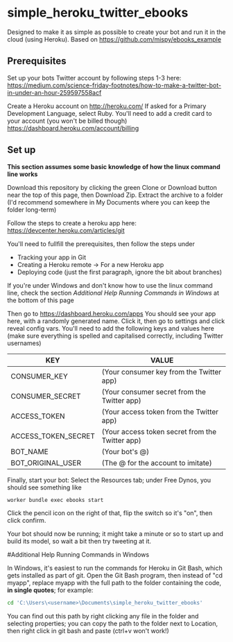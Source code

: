 # simple_heroku_twitter_ebooks

Designed to make it as simple as possible to create your bot and run it in the cloud (using Heroku).
Based on https://github.com/mispy/ebooks_example

## Prerequisites

Set up your bots Twitter account by following steps 1-3 here:
https://medium.com/science-friday-footnotes/how-to-make-a-twitter-bot-in-under-an-hour-259597558acf


Create a Heroku account on http://heroku.com/
If asked for a Primary Development Language, select Ruby.
You'll need to add a credit card to your account (you won't be billed though) https://dashboard.heroku.com/account/billing

## Set up

**This section assumes some basic knowledge of how the linux command line works**

Download this repository by clicking the green Clone or Download button near the top of this page, then Download Zip. Extract the archive to a folder (I'd recommend somewhere in My Documents where you can keep the folder long-term)

Follow the steps to create a heroku app here:
https://devcenter.heroku.com/articles/git

You'll need to fullfill the prerequisites, then follow the steps under
- Tracking your app in Git
- Creating a Heroku remote -> For a new Heroku app
- Deploying code (just the first paragraph, ignore the bit about branches)

If you're under Windows and don't know how to use the linux command line, check the section *Additional Help Running Commands in Windows* at the bottom of this page


Then go to
https://dashboard.heroku.com/apps
You should see your app here, with a randomly generated name. Click it, then go to settings and click reveal config vars.
You'll need to add the following keys and values here (make sure everything is spelled and capitalised correctly, including Twitter usernames)

KEY | VALUE |
--- | --- |
CONSUMER_KEY | (Your consumer key from the Twitter app)
CONSUMER_SECRET | (Your consumer secret from the Twitter app)
ACCESS_TOKEN | (Your access token from the Twitter app)
ACCESS_TOKEN_SECRET | (Your access token secret from the Twitter app)
BOT_NAME | (Your bot's @)
BOT_ORIGINAL_USER | (The @ for the account to imitate)

Finally, start your bot:
Select the Resources tab; under Free Dynos, you should see something like
```bash
worker bundle exec ebooks start
```

Click the pencil icon on the right of that, flip the switch so it's "on", then click confirm.

Your bot should now be running; it might take a minute or so to start up and build its model, so wait a bit then try tweeting at it.


#Additional Help Running Commands in Windows

In Windows, it's easiest to run the commands for Heroku in Git Bash, which gets installed as part of git.
Open the Git Bash program, then instead of "cd myapp", replace myapp with the full path to the folder containing the code, **in single quotes**; for example:
```bash
cd 'C:\Users\<username>\Documents\simple_heroku_twitter_ebooks'
```
You can find out this path by right clicking any file in the folder and selecting properties; you can copy the path to the folder next to Location, then right click in git bash and paste (ctrl+v won't work!)
